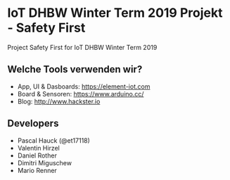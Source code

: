 # IoT DHBW Winter Term 2019 Projekt - Safety First
Project Safety First for IoT DHBW Winter Term 2019

## Welche Tools verwenden wir?
- App, UI & Dasboards: https://element-iot.com
- Board & Sensoren: https://www.arduino.cc/ 
- Blog: http://www.hackster.io

## Developers
- Pascal Hauck (@et17118)
- Valentin Hirzel
- Daniel Rother
- Dimitri Miguschew
- Mario Renner
